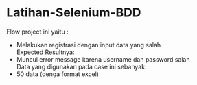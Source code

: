 # Latihan-Selenium-BDD
Flow project ini yaitu : 
* Melakukan registrasi dengan input data yang salah </br>
Expected Resultnya: </br>
* Muncul error message karena username dan password salah </br>
Data yang digunakan pada case ini sebanyak: </br>
* 50 data (denga format excel)

